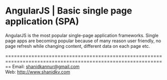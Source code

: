 AngularJS | Basic single page application (SPA)
=====================================================

AngularJS is the most popular single-page application frameworks. Single page apps are becoming popular because of many reason user friendly, no page refresh while changing content, different data on each page etc.

==============================================================================================================
Email: shanidkannur@gmail.com  
Web: http://www.shanidkv.com  
